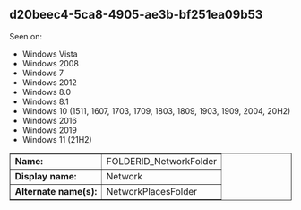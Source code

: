 ## d20beec4-5ca8-4905-ae3b-bf251ea09b53

Seen on:
* Windows Vista
* Windows 2008
* Windows 7
* Windows 2012
* Windows 8.0
* Windows 8.1
* Windows 10 (1511, 1607, 1703, 1709, 1803, 1809, 1903, 1909, 2004, 20H2)
* Windows 2016
* Windows 2019
* Windows 11 (21H2)

<table border="1" class="docutils">
  <tbody>
    <tr>
      <td><b>Name:</b></td>
      <td>FOLDERID_NetworkFolder</td>
    </tr>
    <tr>
      <td><b>Display name:</b></td>
      <td>Network</td>
    </tr>
    <tr>
      <td><b>Alternate name(s):</b></td>
      <td>NetworkPlacesFolder</td>
    </tr>
  </tbody>
</table>

